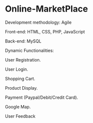 # Online-MarketPlace

Development methodology: Agile

Front-end: HTML, CSS, PHP, JavaScript

Back-end: MySQL

Dynamic Functionalities:

User Registration.
  
User Login.
	
  Shopping Cart.
	
  Product Display.
	
  Payment (Paypal/Debit/Credit Card).
	
  Google Map.
  
  User Feedback
